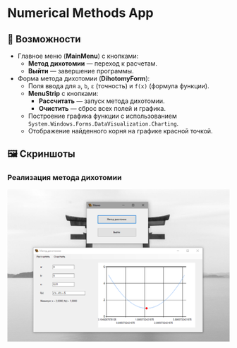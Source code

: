 # Numerical Methods App

## 📌 Возможности  
- Главное меню (**MainMenu**) с кнопками:  
  - **Метод дихотомии** — переход к расчетам.  
  - **Выйти** — завершение программы.  
- Форма метода дихотомии (**DihotomyForm**):  
  - Поля ввода для `a`, `b`, `ε` (точность) и `f(x)` (формула функции).  
  - **MenuStrip** с кнопками:  
    - **Рассчитать** — запуск метода дихотомии.  
    - **Очистить** — сброс всех полей и графика.  
  - Построение графика функции с использованием `System.Windows.Forms.DataVisualization.Charting`.  
  - Отображение найденного корня на графике красной точкой.  

## 🖼 Скриншоты

### Реализация метода дихотомии
![Пример работы](https://github.com/Luxeny/NumericalMethodsApp/blob/master/screen.png)
